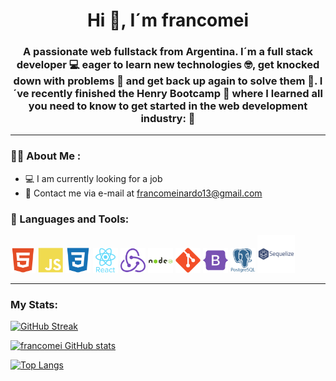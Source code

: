 <div align="center"> 
<h1 align="center">Hi 👋, I´m francomei</h1>
<h3 align="center">A passionate web fullstack from Argentina. I´m a full stack developer 💻 eager to learn new technologies 🤓, get knocked down with problems 🥊 and get back up again to solve them 💪. I´ve recently finished the Henry Bootcamp 🥾 where I learned all you need to know to get started in the web development industry: 🔧</h3>
</div>

---

### 🙋‍♂️ About Me :

- 💻 I am currently looking for a job
- 📩 Contact me via e-mail at francomeinardo13@gmail.com 

<div align="left">
<h3>🚀 Languages and Tools:</h3>
<img src="https://github.com/devicons/devicon/blob/master/icons/html5/html5-plain.svg" width="40" height="40" />
<img src="https://github.com/devicons/devicon/blob/master/icons/javascript/javascript-plain.svg" width="40" height="40" />
<img src="https://github.com/devicons/devicon/blob/master/icons/css3/css3-plain.svg" width="40" height="40" />
<img src="https://github.com/devicons/devicon/blob/master/icons/react/react-original-wordmark.svg" width="40" height="40" />
<img src="https://github.com/devicons/devicon/blob/master/icons/redux/redux-original.svg" width="40" height="40" />
<img src="https://github.com/devicons/devicon/blob/master/icons/nodejs/nodejs-original-wordmark.svg" width="40" height="40" />
<img src="https://github.com/devicons/devicon/blob/master/icons/git/git-plain.svg" width="40" height="40" />
<img src="https://github.com/devicons/devicon/blob/master/icons/bootstrap/bootstrap-plain.svg" width="40" height="40" />
<img src="https://github.com/devicons/devicon/blob/master/icons/postgresql/postgresql-plain-wordmark.svg" width="40" height="40" />
<img src="https://github.com/devicons/devicon/blob/master/icons/sequelize/sequelize-plain-wordmark.svg" width="60" height="60" />
</div>

---

### My Stats:

[![GitHub Streak](https://github-readme-streak-stats.herokuapp.com?user=francomei&theme=highcontrast)](https://git.io/streak-stats)

[![francomei GitHub stats](https://github-readme-stats.vercel.app/api?username=francomei&theme=highcontrast)](https://github.com/anuraghazra/github-readme-stats)

[![Top Langs](https://github-readme-stats.vercel.app/api/top-langs/?username=francomei&layout=compact&theme=highcontrast)](https://github.com/anuraghazra/github-readme-stats)


